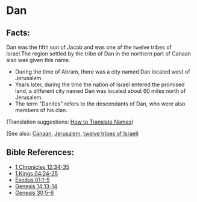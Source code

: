 # Dan #

## Facts: ##

Dan was the fifth son of Jacob and was one of the twelve tribes of Israel.The region settled by the tribe of Dan in the northern part of Canaan also was given this name.

* During the time of Abram, there was a city named Dan located west of Jerusalem.
* Years later, during the time the nation of Israel entered the promised land, a different city named Dan was located about 60 miles north of Jerusalem.
* The term "Danites" refers to the descendants of Dan, who were also members of his clan.

(Translation suggestions: [How to Translate Names](en/ta-vol1/translate/man/translate-names))

(See also: [Canaan](../other/canaan.md), [Jerusalem](../other/jerusalem.md), [twelve tribes of Israel](../other/12tribesofisrael.md))

## Bible References: ##

* [1 Chronicles 12:34-35](en/tn/1ch/help/12/34)
* [1 Kings 04:24-25](en/tn/1ki/help/04/24)
* [Exodus 01:1-5](en/tn/exo/help/01/01)
* [Genesis 14:13-14](en/tn/gen/help/14/13)
* [Genesis 30:5-6](en/tn/gen/help/30/05)